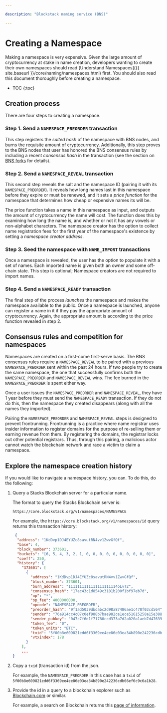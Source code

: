 ```yaml
---

description: "Blockstack naming service (BNS)"

---
```

# Creating a Namespace

Making a namespace is very expensive. Given the large amount of cryptocurrency at stake in name creation, developers wanting to create their own namespaces should read [Understand Namespaces]({{ site.baseurl }}/core/naming/namespaces.html) first. You should also read this document thoroughly before creating a namespace. 

* TOC
{:toc}

## Creation process

There are four steps to creating a namespace. 

### Step 1. Send a `NAMESPACE_PREORDER` transaction

This step registers the *salted hash* of the namespace with BNS nodes, and burns the requisite amount of cryptocurrency.  Additionally, this step proves to the BNS nodes that user has honored the BNS consensus rules by including a recent *consensus hash* in the transaction (see the section on [BNS forks](#bns-forks) for details).

### Step 2. Send a `NAMESPACE_REVEAL` transaction 

This second step reveals the salt and the namespace ID (pairing it with its
`NAMESPACE_PREORDER`). It reveals how long names last in this namespace before
they expire or must be renewed, and it sets a *price function* for the namespace
that determines how cheap or expensive names its will be.  

The price function takes a name in this namespace as input, and outputs the amount of cryptocurrency the name will cost. The function does this by examining how long the name is, and whether or not it has any vowels or non-alphabet characters.  The namespace creator has the option to collect name registration fees for the first year of the namespace's existence by setting a *namespace creator address*.

### Step 3. Seed the namespace with `NAME_IMPORT` transactions 

Once a namespace is revealed, the user has the option to populate it with a set of
names.  Each imported name is given both an owner and some off-chain state.
This step is optional; Namespace creators are not required to import names.

### Step 4. Send a `NAMESPACE_READY` transaction 

The final step of the process *launches* the namespace and makes the namespace available to the
public.  Once a namespace is launched, anyone can register a name in it if they
pay the appropriate amount of cryptocurrency. Again, the appropriate amount is according to the price function
revealed in step 2.

## Consensus rules and competition for namespaces

Namespaces are created on a first-come first-serve basis. The BNS consensus rules require a `NAMESPACE_REVEAL` to be paired with a previous `NAMESPACE_PREORDER` sent within the past 24 hours.  If two people try to create the same namespace, the one that successfully confirms both the `NAMESPACE_PREORDER` and `NAMESPACE_REVEAL` wins.  The fee burned in the `NAMESPACE_PREORDER` is spent either way.

Once a user issues the `NAMESPACE_PREORDER` and `NAMESPACE_REVEAL`, they have 1 year before they must send the `NAMESPACE_READY` transaction.  If they do not do this, then the namespace they created disappears (along with all the names they imported).

Pairing the `NAMESPACE_PREORDER` and `NAMESPACE_REVEAL` steps is designed to prevent frontrunning. Frontrunning is a practice where name registrar uses insider information to register domains for the purpose of re-selling them or earning revenue from them. By registering the domains, the registrar locks out other potential registrars. Thus, through this pairing, a malicious actor cannot watch the blockchain network and race a victim to claim a namespace.

## Explore the namespace creation history

If you would like to navigate a namespace history, you can. To do this, do the following:

1. Query a Stacks Blockchain server for a particular name.

   The format to query the Stacks Blockchain server is:

   `https://core.blockstack.org/v1/namespaces/NAMESPACE`

   For example, the `https://core.blockstack.org/v1/namespaces/id` query returns this transaction history:

   ```json
    {
     "address": "1KdDvp1DJ4EYUZc8savutRN4vv1ZwvGfQf", 
     "base": 4, 
     "block_number": 373601, 
     "buckets": "[6, 5, 4, 3, 2, 1, 0, 0, 0, 0, 0, 0, 0, 0, 0, 0]", 
     "coeff": 250, 
     "history": {
       "373601": [
         {
           "address": "1KdDvp1DJ4EYUZc8savutRN4vv1ZwvGfQf", 
           "block_number": 373601, 
           "burn_address": "1111111111111111111114oLvT2", 
           "consensus_hash": "17ac43c1d8549c3181b200f1bf97eb7d", 
           "op": "*", 
           "op_fee": 4000000000, 
           "opcode": "NAMESPACE_PREORDER", 
           "preorder_hash": "9f1ad5039dbdabc2d98a87486ae1c478f03cd564", 
           "sender": "76a914cc4c07c0ef988b7bae982ce1ece51615258a15e388ac", 
           "sender_pubkey": "047c7f6d1f71780ccd373a7d2a020a1aeb7d47639e86fe951f5ba23a9ca8d6f7cfb03ed7ca411b22fa5244b9998d27d9c7bf7f0603f1997d1c7b3dc5a9b342c554", 
           "token_fee": "0", 
           "token_units": "BTC", 
           "txid": "5f00b8e609821edd6f3369ee4ee86e03ea34b890e242236cdb66ef6c9c6a1b28", 
           "vtxindex": 178
         }
       ], 
       ...
   }
   ```

2. Copy a `txid` (transaction id) from the json.

   For example, the `NAMESPACE_PREORDER` in this case has a `txid` of `5f00b8e609821edd6f3369ee4ee86e03ea34b890e242236cdb66ef6c9c6a1b28`.

3. Provide the id in a query to a blockchain explorer such as <a href="https://www.blockchain.com/" target="_blank">Blockchain.com</a> or similar.

   For example, a search on Blockchain returns this <a href="https://www.blockchain.com/btc/tx/5f00b8e609821edd6f3369ee4ee86e03ea34b890e242236cdb66ef6c9c6a1b28" target="_blank">page of information</a>.


